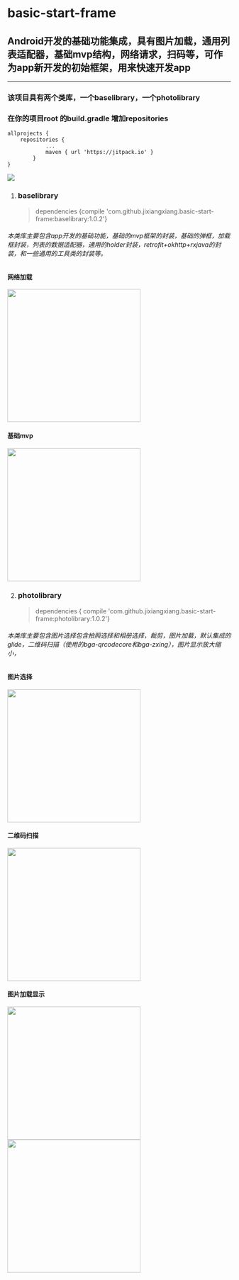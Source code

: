 # basic-start-frame
## Android开发的基础功能集成，具有图片加载，通用列表适配器，基础mvp结构，网络请求，扫码等，可作为app新开发的初始框架，用来快速开发app
***
### 该项目具有两个类库，一个baselibrary，一个photolibrary
### 在你的项目root 的build.gradle 增加repositories
    allprojects {
        repositories {
    			...
                maven { url 'https://jitpack.io' }
            }
    }
    
[![](https://jitpack.io/v/jixiangxiang/basic-start-frame.svg)](https://jitpack.io/#jixiangxiang/basic-start-frame)

1. ### baselibrary

    > dependencies {compile 'com.github.jixiangxiang.basic-start-frame:baselibrary:1.0.2'}
###### 本类库主要包含app开发的基础功能，基础的mvp框架的封装，基础的弹框，加载框封装，列表的数据适配器，通用的holder封装，retrofit+okhttp+rxjava的封装，和一些通用的工具类的封装等。
#### 网络加载
    
<img width="300" src="screenshot/Screenshot_20171010-153932.png"/>
    
#### 基础mvp
    

<img width="300" src="screenshot/Screenshot_20171010-153956.png"/>
    
2. ### photolibrary

    >dependencies { compile 'com.github.jixiangxiang.basic-start-frame:photolibrary:1.0.2'}
    
###### 本类库主要包含图片选择包含拍照选择和相册选择，裁剪，图片加载，默认集成的glide，二维码扫描（使用的bga-qrcodecore和bga-zxing），图片显示放大缩小，
#### 图片选择
<img width="300" src="screenshot/Screenshot_20171010-153938.png"/>
     
#### 二维码扫描
<img width="300" src="screenshot/Screenshot_20171010-153942.png"/>
     
#### 图片加载显示
<img width="300" src="screenshot/Screenshot_20171010-153947.png"/>
<img width="300" src="screenshot/Screenshot_20171010-153952.png"/>